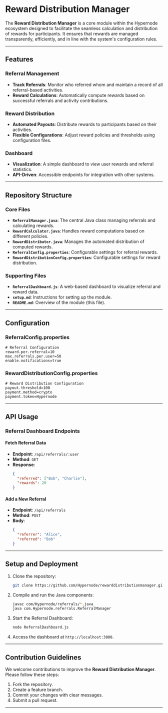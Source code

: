# Reward Distribution Manager

The **Reward Distribution Manager** is a core module within the Hypernode ecosystem designed to facilitate the seamless calculation and distribution of rewards for participants. It ensures that rewards are managed transparently, efficiently, and in line with the system's configuration rules.

---

## Features

### Referral Management
- **Track Referrals**: Monitor who referred whom and maintain a record of all referral-based activities.
- **Reward Calculations**: Automatically compute rewards based on successful referrals and activity contributions.

### Reward Distribution
- **Automated Payouts**: Distribute rewards to participants based on their activities.
- **Flexible Configurations**: Adjust reward policies and thresholds using configuration files.

### Dashboard
- **Visualization**: A simple dashboard to view user rewards and referral statistics.
- **API-Driven**: Accessible endpoints for integration with other systems.

---

## Repository Structure

### Core Files
- **`ReferralManager.java`**: The central Java class managing referrals and calculating rewards.
- **`RewardCalculator.java`**: Handles reward computations based on different policies.
- **`RewardDistributor.java`**: Manages the automated distribution of computed rewards.
- **`ReferralConfig.properties`**: Configurable settings for referral rewards.
- **`RewardDistributionConfig.properties`**: Configurable settings for reward distribution.

### Supporting Files
- **`ReferralDashboard.js`**: A web-based dashboard to visualize referral and reward data.
- **`setup.md`**: Instructions for setting up the module.
- **`README.md`**: Overview of the module (this file).

---

## Configuration

### ReferralConfig.properties
```properties
# Referral Configuration
reward.per.referral=10
max.referrals.per.user=50
enable.notifications=true
```

### RewardDistributionConfig.properties
```properties
# Reward Distribution Configuration
payout.threshold=100
payment.method=crypto
payment.token=Hypernode
```

---

## API Usage

### Referral Dashboard Endpoints

#### Fetch Referral Data
- **Endpoint**: `/api/referrals/:user`
- **Method**: `GET`
- **Response**:
  ```json
  {
    "referred": ["Bob", "Charlie"],
    "rewards": 20
  }
  ```

#### Add a New Referral
- **Endpoint**: `/api/referrals`
- **Method**: `POST`
- **Body**:
  ```json
  {
    "referrer": "Alice",
    "referred": "Bob"
  }
  ```

---

## Setup and Deployment

1. Clone the repository:
   ```bash
   git clone https://github.com/Hypernode/rewarddistributionmanager.git
   ```

2. Compile and run the Java components:
   ```bash
   javac com/Hypernode/referrals/*.java
   java com.Hypernode.referrals.ReferralManager
   ```

3. Start the Referral Dashboard:
   ```bash
   node ReferralDashboard.js
   ```

4. Access the dashboard at `http://localhost:3000`.

---

## Contribution Guidelines

We welcome contributions to improve the **Reward Distribution Manager**. Please follow these steps:

1. Fork the repository.
2. Create a feature branch.
3. Commit your changes with clear messages.
4. Submit a pull request.

---
